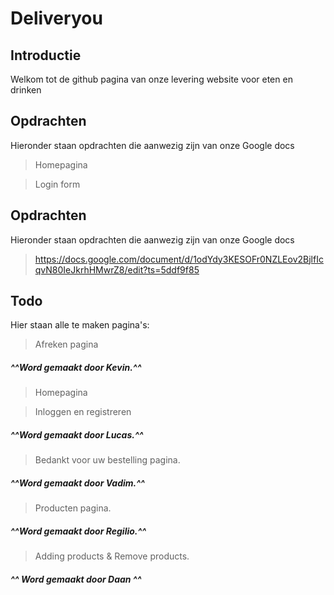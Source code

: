# Deliveryou 

## Introductie

Welkom tot de github pagina van onze levering website voor eten en drinken

## Opdrachten 

 Hieronder staan opdrachten die aanwezig zijn van onze Google docs
 
 > Homepagina
 
 > Login form

## Opdrachten 

 Hieronder staan opdrachten die aanwezig zijn van onze Google docs
 
 > https://docs.google.com/document/d/1odYdy3KESOFr0NZLEov2BjlfIcqvN80IeJkrhHMwrZ8/edit?ts=5ddf9f85
 
 ## Todo 

Hier staan alle te maken pagina's:


 > Afreken pagina
 ##### ^^Word gemaakt door Kevin.^^

  > Homepagina
  
  >Inloggen en registreren
   ##### ^^Word gemaakt door Lucas.^^
  
 > Bedankt voor uw bestelling pagina.
   ##### ^^Word gemaakt door Vadim.^^
   
   >Producten pagina.
   ##### ^^Word gemaakt door Regilio.^^

> Adding products & Remove products.

##### ^^ Word gemaakt door Daan ^^
